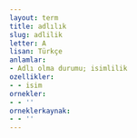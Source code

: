 ```yaml
---
layout: term
title: adlılık
slug: adlilik
letter: A
lisan: Türkçe
anlamlar:
- Adlı olma durumu; isimlilik
ozellikler:
- - isim
ornekler:
- - ''
orneklerkaynak:
- - ''
---
```

